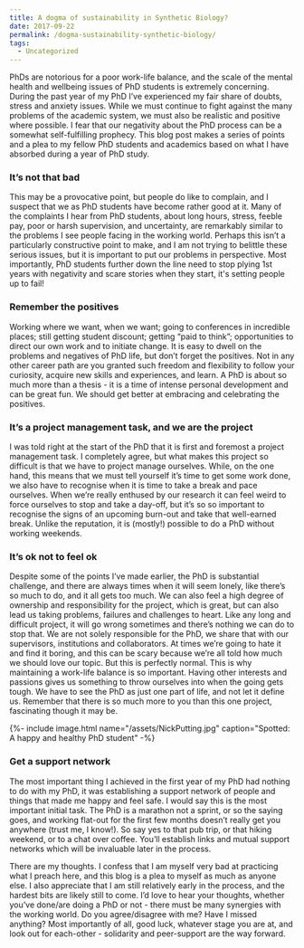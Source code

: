 ```yaml
---
title: A dogma of sustainability in Synthetic Biology?
date: 2017-09-22
permalink: /dogma-sustainability-synthetic-biology/
tags:
  - Uncategorized
---
```


PhDs are notorious for a poor work-life balance, and the scale of the mental health and wellbeing issues of PhD students is extremely concerning. 
During the past year of my PhD I’ve experienced my fair share of doubts, stress and anxiety issues. 
While we must continue to fight against the many problems of the academic system, we must also be realistic and positive where possible. 
I fear that our negativity about the PhD process can be a somewhat self-fulfilling prophecy. 
This blog post makes a series of points and a plea to my fellow PhD students and academics based on what I have absorbed during a year of PhD study.

### It’s not that bad
This may be a provocative point, but people do like to complain, and I suspect that we as PhD students have become rather good at it. 
Many of the complaints I hear from PhD students, about long hours, stress, feeble pay, poor or harsh supervision, and uncertainty, are remarkably similar to the problems I see people facing in the working world. 
Perhaps this isn’t a particularly constructive point to make, and I am not trying to belittle these serious issues, but it is important to put our problems in perspective. 
Most importantly, PhD students further down the line need to stop plying 1st years with negativity and scare stories when they start, it's setting people up to fail!

### Remember the positives
Working where we want, when we want; going to conferences in incredible places; still getting student discount; getting “paid to think”; opportunities to direct our own work and to initiate change. 
It is easy to dwell on the problems and negatives of PhD life, but don’t forget the positives. 
Not in any other career path are you granted such freedom and flexibility to follow your curiosity, acquire new skills and experiences, and learn. 
A PhD is about so much more than a thesis - it is a time of intense personal development and can be great fun. 
We should get better at embracing and celebrating the positives.

### It’s a project management task, and we are the project
I was told right at the start of the PhD that it is first and foremost a project management task. 
I completely agree, but what makes this project so difficult is that we have to project manage ourselves. 
While, on the one hand, this means that we must tell yourself it’s time to get some work done, we also have to recognise when it is time to take a break and pace ourselves. 
When we’re really enthused by our research it can feel weird to force ourselves to stop and take a day-off, but it’s so so important to recognise the signs of an upcoming burn-out and take that well-earned break. 
Unlike the reputation, it is (mostly!) possible to do a PhD without working weekends.

### It’s ok not to feel ok
Despite some of the points I’ve made earlier, the PhD is substantial challenge, and there are always times when it will seem lonely, like there’s so much to do, and it all gets too much. 
We can also feel a high degree of ownership and responsibility for the project, which is great, but can also lead us taking problems, failures and challenges to heart. 
Like any long and difficult project, it will go wrong sometimes and there’s nothing we can do to stop that. 
We are not solely responsible for the PhD, we share that with our supervisors, institutions and collaborators. 
At times we’re going to hate it and find it boring, and this can be scary because we’re all told how much we should love our topic. 
But this is perfectly normal. 
This is why maintaining a work-life balance is so important. 
Having other interests and passions gives us something to throw ourselves into when the going gets tough. 
We have to see the PhD as just one part of life, and not let it define us. 
Remember that there is so much more to you than this one project, fascinating though it may be. 

{%- include image.html name="/assets/NickPutting.jpg" caption="Spotted: A happy and healthy PhD student" -%}

### Get a support network
The most important thing I achieved in the first year of my PhD had nothing to do with my PhD, it was establishing a support network of people and things that made me happy and feel safe. 
I would say this is the most important initial task. 
The PhD is a marathon not a sprint, or so the saying goes, and working flat-out for the first few months doesn’t really get you anywhere (trust me, I know!). 
So say yes to that pub trip, or that hiking weekend, or to a chat over coffee. 
You’ll establish links and mutual support networks which will be invaluable later in the process.

There are my thoughts. 
I confess that I am myself very bad at practicing what I preach here, and this blog is a plea to myself as much as anyone else. 
I also appreciate that I am still relatively early in the process, and the hardest bits are likely still to come. 
I’d love to hear your thoughts, whether you’ve done/are doing a PhD or not - there must be many synergies with the working world. 
Do you agree/disagree with me? Have I missed anything? 
Most importantly of all, good luck, whatever stage you are at, and look out for each-other - solidarity and peer-support are the way forward.
